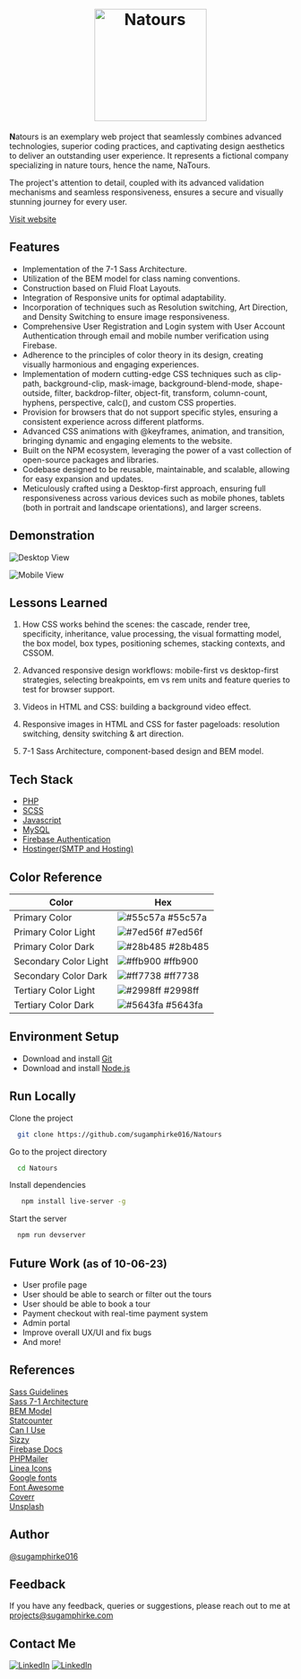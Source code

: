 <h1 align="center">
  <br>
  <a href="https://sugamphirke.com/Projects/natours/"><img src="https://sugamphirke.com/Projects/natours/img/logo-green-1x.png" alt="Natours" width="200"></a>
  <br>
</h1>

**N**atours is an exemplary web project that seamlessly combines advanced technologies, superior coding practices, and captivating design aesthetics to deliver an outstanding user experience. It represents a fictional company specializing in nature tours, hence the name, NaTours.

The project's attention to detail, coupled with its advanced validation mechanisms and seamless responsiveness, ensures a secure and visually stunning journey for every user.

[Visit website](https://sugamphirke.com/Projects/natours/  "Checkout the hosted website")

## Features

- Implementation of the 7-1 Sass Architecture.
- Utilization of the BEM model for class naming conventions.
- Construction based on Fluid Float Layouts.
- Integration of Responsive units for optimal adaptability.
- Incorporation of techniques such as Resolution switching, Art Direction, and Density Switching to ensure image responsiveness.
- Comprehensive User Registration and Login system with User Account Authentication through email and mobile number verification using Firebase.
- Adherence to the principles of color theory in its design, creating visually harmonious and engaging experiences.
- Implementation of modern cutting-edge CSS techniques such as clip-path, background-clip, mask-image, background-blend-mode, shape-outside, filter, backdrop-filter, object-fit, transform, column-count, hyphens, perspective, calc(), and custom CSS properties.
- Provision for browsers that do not support specific styles, ensuring a consistent experience across different platforms.
- Advanced CSS animations with @keyframes, animation, and transition, bringing dynamic and engaging elements to the website.
- Built on the NPM ecosystem, leveraging the power of a vast collection of open-source packages and libraries.
- Codebase designed to be reusable, maintainable, and scalable, allowing for easy expansion and updates.
- Meticulously crafted using a Desktop-first approach, ensuring full responsiveness across various devices such as mobile phones, tablets (both in portrait and landscape orientations), and larger screens.

## Demonstration

![Desktop View](https://sugamphirke.com/Projects/natours/desktopView.gif)

![Mobile View](./mobileView.gif)  


## Lessons Learned

1. How CSS works behind the scenes: the cascade, render tree, specificity, inheritance, value processing, the visual formatting model, the box model, box types, positioning schemes, stacking contexts, and CSSOM.

2. Advanced responsive design workflows: mobile-first vs desktop-first strategies, selecting breakpoints, em vs rem units and feature queries to test for browser support.

3. Videos in HTML and CSS: building a background video effect.

4. Responsive images in HTML and CSS for faster pageloads: resolution switching, density switching & art direction.

5. 7-1 Sass Architecture, component-based design and BEM model.

## Tech Stack

- [PHP](http://www.php.net/)
- [SCSS](http://sass-lang.com/)
- [Javascript](https://developer.mozilla.org/en-US/docs/Web/JavaScript)
- [MySQL](https://www.mysql.com/)
- [Firebase Authentication](https://firebase.google.com/products/auth/)
- [Hostinger(SMTP and Hosting)](https://www.hostinger.in/)

## Color Reference

| Color             | Hex                                                                |
| ----------------- | ------------------------------------------------------------------ |
| Primary Color | ![#55c57a](https://via.placeholder.com/10/55c57a?text=+) #55c57a |
| Primary Color Light | ![#7ed56f](https://via.placeholder.com/10/7ed56f?text=+) #7ed56f |
| Primary Color Dark | ![#28b485](https://via.placeholder.com/10/28b485?text=+) #28b485 |
| Secondary Color Light | ![#ffb900](https://via.placeholder.com/10/ffb900?text=+) #ffb900 |
| Secondary Color Dark | ![#ff7738](https://via.placeholder.com/10/ff7738?text=+) #ff7738 |
| Tertiary Color Light | ![#2998ff](https://via.placeholder.com/10/2998ff?text=+) #2998ff |
| Tertiary Color Dark | ![#5643fa](https://via.placeholder.com/10/5643fa?text=+) #5643fa |

## Environment Setup

- Download and install [Git](https://git-scm.com/downloads)
- Download and install [Node.js](https://nodejs.org/en/download)

## Run Locally

Clone the project

```bash
  git clone https://github.com/sugamphirke016/Natours
```

Go to the project directory

```bash
  cd Natours
```

Install dependencies

```bash
   npm install live-server -g
```

Start the server

```bash
  npm run devserver
```

## Future Work <span style="font-size: .9em;"> (as of 10-06-23)</span>

- User profile page
- User should be able to search or filter out the tours
- User should be able to book a tour  
- Payment checkout with real-time payment system
- Admin portal
- Improve overall UX/UI and fix bugs
- And more!

## References

[Sass Guidelines](https://sass-guidelin.es/)  
[Sass 7-1 Architecture](https://kiranworkspace.com/sass-architecture/)  
[BEM Model](https://getbem.com/introduction/)  
[Statcounter](https://gs.statcounter.com/screen-resolution-stats)  
[Can I Use](https://caniuse.com/)  
[Sizzy](https://sizzy.co/)  
[Firebase Docs](https://firebase.google.com/docs)    
[PHPMailer](https://github.com/PHPMailer/PHPMailer)  
[Linea Icons](https://linea.io/)  
[Google fonts](https://fonts.google.com/)  
[Font Awesome](https://fontawesome.com/)  
[Coverr](https://coverr.co/)  
[Unsplash](https://unsplash.com/)  

## Author

[@sugamphirke016](https://www.github.com/sugamphirke016)

## Feedback

If you have any feedback, queries or suggestions, please reach out to me at projects@sugamphirke.com

## Contact Me

[![LinkedIn](https://sugamphirke.com/Projects/natours/accounts/images/linkedin-small.png)](http://www.linkedin.com/in/sugam-phirke)
[![LinkedIn](https://sugamphirke.com/Projects/natours/accounts/images/gmail-small.png)](https://mail.google.com/mail/?view=cm&to=reachout%40sugamphirke.com)


